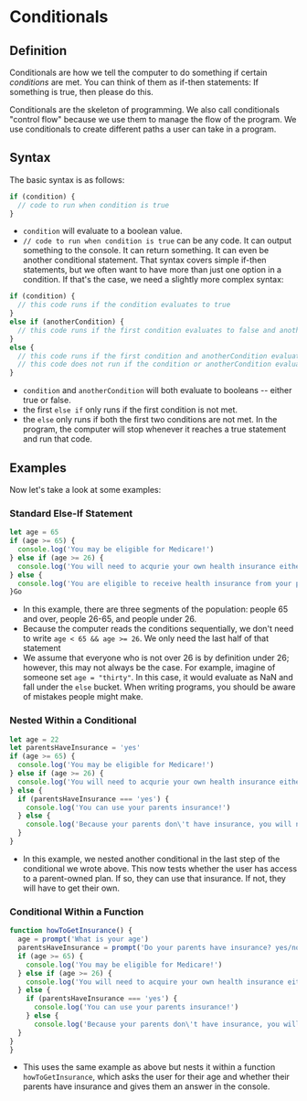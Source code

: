 # Conditionals

## Definition
Conditionals are how we tell the computer to do something if certain _conditions_ are met. You can think of them as if-then statements: If something is true, then please do this. 

Conditionals are the skeleton of programming. We also call conditionals "control flow" because we use them to manage the flow of the program. We use conditionals to create different paths a user can take in a program. 

## Syntax
The basic syntax is as follows:
```js
if (condition) {
  // code to run when condition is true
}
```
* ```condition``` will evaluate to a boolean value. 
* ```// code to run when condition is true``` can be any code. It can output something to the console. It can return something. It can even be another conditional statement. 
That syntax covers simple if-then statements, but we often want to have more than just one option in a condition. If that's the case, we need a slightly more complex syntax:
```js
if (condition) {
  // this code runs if the condition evaluates to true
}
else if (anotherCondition) {
  // this code runs if the first condition evaluates to false and anotherCondition evaluates to true
}
else {
  // this code runs if the first condition and anotherCondition evaluate to false
  // this code does not run if the condition or anotherCondition evaluates to true
}
```
* ```condition``` and ```anotherCondition``` will both evaluate to booleans -- either true or false. 
* the first ```else if``` only runs if the first condition is not met. 
* the ```else``` only runs if both the first two conditions are not met. In the program, the computer will stop whenever it reaches a true statement and run that code.

## Examples
Now let's take a look at some examples:

### Standard Else-If Statement
```js
let age = 65
if (age >= 65) {
  console.log('You may be eligible for Medicare!')
} else if (age >= 26) {
  console.log('You will need to acqurie your own health insurance either from an employer or via the exchanges.')
} else {
  console.log('You are eligible to receive health insurance from your parents\' plan!')
}Go
```
* In this example, there are three segments of the population: people 65 and over, people 26-65, and people under 26. 
* Because the computer reads the conditions sequentially, we don't need to write ```age < 65 && age >= 26```. We only need the last half of that statement
* We assume that everyone who is not over 26 is by definition under 26; however, this may not always be the case. For example, imagine of someone set ```age = "thirty"```. In this case, it would evaluate as NaN and fall under the ```else``` bucket. When writing programs, you should be aware of mistakes people might make.

### Nested Within a Conditional
```js
let age = 22
let parentsHaveInsurance = 'yes'
if (age >= 65) {
  console.log('You may be eligible for Medicare!')
} else if (age >= 26) {
  console.log('You will need to acqurie your own health insurance either from an employer or via the exchanges.')
} else {
  if (parentsHaveInsurance === 'yes') {
    console.log('You can use your parents insurance!')
  } else {
    console.log('Because your parents don\'t have insurance, you will need to acquire it from the exchanges or an employer.')
  }
}
```
* In this example, we nested another conditional in the last step of the conditional we wrote above. This now tests whether the user has access to a parent-owned plan. If so, they can use that insurance. If not, they will have to get their own. 

### Conditional Within a Function
```js
function howToGetInsurance() {
  age = prompt('What is your age')
  parentsHaveInsurance = prompt('Do your parents have insurance? yes/no')
  if (age >= 65) {
    console.log('You may be eligible for Medicare!')
  } else if (age >= 26) {
    console.log('You will need to acquire your own health insurance either from an employer or via the exchanges.')
  } else {
    if (parentsHaveInsurance === 'yes') {
      console.log('You can use your parents insurance!')
    } else {
      console.log('Because your parents don\'t have insurance, you will need to acquire it from the exchanges or an employer.')
  }
}
}
```
* This uses the same example as above but nests it within a function ```howToGetInsurance```, which asks the user for their age and whether their parents have insurance and gives them an answer in the console.
